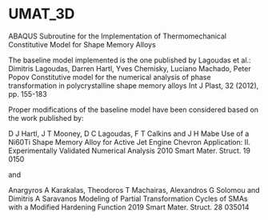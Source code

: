 # UMAT_3D
ABAQUS Subroutine for the Implementation of Thermomechanical Constitutive Model for Shape Memory Alloys

The baseline model implemented is the one published by Lagoudas et al.:
Dimitris Lagoudas, Darren Hartl, Yves Chemisky, Luciano Machado, Peter Popov
Constitutive model for the numerical analysis of phase transformation in polycrystalline shape memory alloys
Int J Plast, 32 (2012), pp. 155-183

Proper modifications of the baseline model have been considered based on the work published by:

D J Hartl, J T Mooney, D C Lagoudas, F T Calkins and J H Mabe
Use of a Ni60Ti Shape Memory Alloy for Active Jet Engine Chevron Application: II. Experimentally Validated Numerical Analysis
2010 Smart Mater. Struct. 19 0150

and

Anargyros A Karakalas, Theodoros T Machairas, Alexandros G Solomou and Dimitris A Saravanos
Modeling of Partial Transformation Cycles of SMAs with a Modified Hardening Function
2019 Smart Mater. Struct. 28 035014
